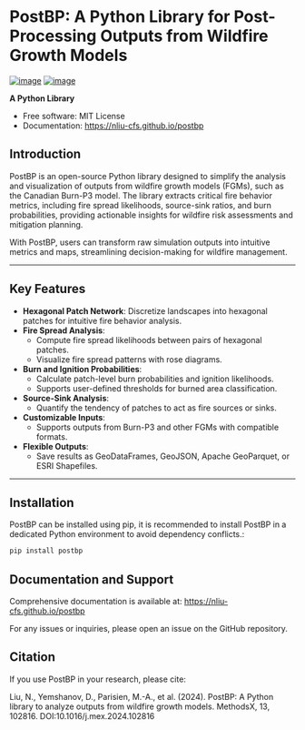 # PostBP: A Python Library for Post-Processing Outputs from Wildfire Growth Models

[![image](https://img.shields.io/pypi/v/postbp.svg)](https://pypi.python.org/pypi/postbp)
[![image](https://img.shields.io/conda/vn/conda-forge/postbp.svg)](https://anaconda.org/conda-forge/postbp)


**A Python Library**


-   Free software: MIT License
-   Documentation: https://nliu-cfs.github.io/postbp
    

## Introduction

PostBP is an open-source Python library designed to simplify the analysis and visualization of outputs from wildfire growth models (FGMs), such as the Canadian Burn-P3 model. The library extracts critical fire behavior metrics, including fire spread likelihoods, source-sink ratios, and burn probabilities, providing actionable insights for wildfire risk assessments and mitigation planning.

With PostBP, users can transform raw simulation outputs into intuitive metrics and maps, streamlining decision-making for wildfire management.

---

## Key Features

- **Hexagonal Patch Network**: Discretize landscapes into hexagonal patches for intuitive fire behavior analysis.
- **Fire Spread Analysis**:
  - Compute fire spread likelihoods between pairs of hexagonal patches.
  - Visualize fire spread patterns with rose diagrams.
- **Burn and Ignition Probabilities**:
  - Calculate patch-level burn probabilities and ignition likelihoods.
  - Supports user-defined thresholds for burned area classification.
- **Source-Sink Analysis**:
  - Quantify the tendency of patches to act as fire sources or sinks.
- **Customizable Inputs**:
  - Supports outputs from Burn-P3 and other FGMs with compatible formats.
- **Flexible Outputs**:
  - Save results as GeoDataFrames, GeoJSON, Apache GeoParquet, or ESRI Shapefiles.

---

## Installation

PostBP can be installed using pip, it is recommended to install PostBP in a dedicated Python environment to avoid dependency conflicts.:

```bash
pip install postbp

```

## Documentation and Support

Comprehensive documentation is available at:
https://nliu-cfs.github.io/postbp

For any issues or inquiries, please open an issue on the GitHub repository.

## Citation

If you use PostBP in your research, please cite:

Liu, N., Yemshanov, D., Parisien, M.-A., et al. (2024). PostBP: A Python library to analyze outputs from wildfire growth models. MethodsX, 13, 102816. DOI:10.1016/j.mex.2024.102816
